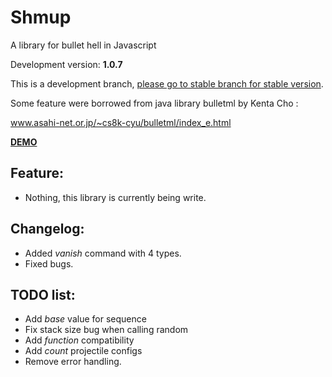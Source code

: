 # Shmup
A library for bullet hell in Javascript

Development version: **1.0.7**

This is a development branch, [please go to stable branch for stable version](https://github.com/Trung0246/Shmup/tree/stable).

Some feature were borrowed from java library bulletml by Kenta Cho :

www.asahi-net.or.jp/~cs8k-cyu/bulletml/index_e.html

[**DEMO**](http://codepen.io/Trung0246/pen/EgAyRZ)

## Feature:
* Nothing, this library is currently being write.

## Changelog:
* Added *vanish* command with 4 types.
* Fixed bugs.

## TODO list:
* Add *base* value for sequence
* Fix stack size bug when calling random
* Add *function* compatibility
* Add *count* projectile configs
* Remove error handling.
